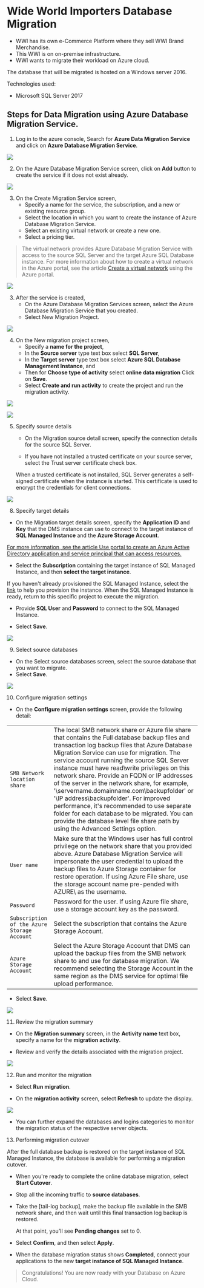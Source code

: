# Wide World Importers Database Migration
* WWI has its own e-Commerce Platform where they sell WWI Brand Merchandise.
* This WWI is on on-premise infrastructure.
* WWI wants to migrate their workload on Azure cloud.

The database that will be migrated is hosted on a Windows server 2016.

Technologies used:
 - Microsoft SQL Server 2017

## Steps for Data Migration using **Azure Database Migration Service.** 
1. Log in to the azure console, Search for **Azure Data Migration Service** and click on **Azure Database Migration Service**.

<p><kbd>
   <img src="../images/WWI-eCommerce/manu-db-12.png">
</kbd></p>

2. On the Azure Database Migration Service screen, click on **Add** button to create the service if it does not exist already.

<p><kbd>
   <img src="../images/WWI-eCommerce/manu-db-13.png">
</kbd></p>

3. On the Create Migration Service screen, 
    * Specify a name for the service, the subscription, and a new or existing resource group.
    * Select the location in which you want to create the instance of Azure Database Migration Service.
    * Select an existing virtual network or create a new one.
    * Select a pricing tier.

> The virtual network provides Azure Database Migration Service with access to the source SQL Server and the target Azure SQL Database instance. For more information about how to create a virtual network in the Azure portal, see the article [Create a virtual network](https://docs.microsoft.com/en-us/azure/virtual-network/quick-create-portal) using the Azure portal.

<p><kbd>
   <img src="../images/WWI-eCommerce/manu-db-14.png">
</kbd></p>

3. After the service is created,
    * On the Azure Database Migration Services screen, select the Azure Database Migration Service that you created.
    * Select New Migration Project.

<p><kbd>
  <img src="../images/WWI-eCommerce/manu-db-15.png">
</kbd></p>

4. On the New migration project screen,
    * Specify a **name for the project**, 
    * In the **Source server** type text box select **SQL Server**,
    * In the **Target server** type text box select **Azure SQL Database Management Instance**, and 
    * Then for **Choose type of activity** select **online data migration** Click on **Save**.
    * Select **Create and run activity** to create the project and run the migration activity.

<p><kbd>
  <img src="../images/WWI-eCommerce/manu-db-16-MI.png">
</kbd></p>

<p><kbd>
  <img src="../images/WWI-eCommerce/manu-db-17-MI.png">
</kbd></p>

5. Specify source details
    * On the Migration source detail screen, specify the connection details for the source SQL Server.

    * If you have not installed a trusted certificate on your source server, select the Trust server certificate check box.

    When a trusted certificate is not installed, SQL Server generates a self-signed certificate when the instance is started. This certificate is used to encrypt the credentials for client connections.

<p><kbd>
  <img src="../images/WWI-eCommerce/manu-db-18-MI.png">
</kbd></p>

8. Specify target details

  * On the Migration target details screen, specify the **Application ID** and **Key** that the DMS instance can use to connect to the target instance of **SQL Managed Instance** and the **Azure Storage Account**.

  [For more information, see the article Use portal to create an Azure Active Directory application and service principal that can access resources.](https://docs.microsoft.com/en-us/azure/active-directory/develop/howto-create-service-principal-portal)

  * Select the **Subscription** containing the target instance of SQL Managed Instance, and then **select the target instance**.

  If you haven't already provisioned the SQL Managed Instance, select the [link](https://docs.microsoft.com/en-us/azure/azure-sql/managed-instance/instance-create-quickstart) to help you provision the instance. When the SQL Managed Instance is ready, return to this specific project to execute the migration.

  * Provide **SQL User** and **Password** to connect to the SQL Managed Instance.

  * Select **Save**.

<p><kbd>
  <img src="../images/WWI-eCommerce/manu-db-19-MI.png">
</kbd></p>

9. Select source databases
  * On the Select source databases screen, select the source database that you want to migrate.
  * Select **Save**.

<p><kbd>
  <img src="../images/WWI-eCommerce/manu-db-20-MI.png">
</kbd></p>

10. Configure migration settings
* On the **Configure migration settings** screen, provide the following detail:

|  |  |
| --- | --- |
| `SMB Network location share` | The local SMB network share or Azure file share that contains the Full database backup files and transaction log backup files that Azure Database Migration Service can use for migration. The service account running the source SQL Server instance must have read\write privileges on this network share. Provide an FQDN or IP addresses of the server in the network share, for example, '\\servername.domainname.com\backupfolder' or '\\IP address\backupfolder'. For improved performance, it's recommended to use separate folder for each database to be migrated. You can provide the database level file share path by using the Advanced Settings option. |
| `User name` | Make sure that the Windows user has full control privilege on the network share that you provided above. Azure Database Migration Service will impersonate the user credential to upload the backup files to Azure Storage container for restore operation. If using Azure File share, use the storage account name pre-pended with AZURE\ as the username. |
| `Password` | Password for the user. If using Azure file share, use a storage account key as the password. |
| `Subscription of the Azure Storage Account` | Select the subscription that contains the Azure Storage Account. |
| `Azure Storage Account` | Select the Azure Storage Account that DMS can upload the backup files from the SMB network share to and use for database migration. We recommend selecting the Storage Account in the same region as the DMS service for optimal file upload performance. |

  * Select **Save**.

<p><kbd>
  <img src="../images/WWI-eCommerce/manu-db-21-MI.png">
</kbd></p>

11. Review the migration summary

  * On the **Migration summary** screen, in the **Activity name** text box, specify a name for the **migration activity**.

  * Review and verify the details associated with the migration project.

<p><kbd>
  <img src="../images/WWI-eCommerce/manu-db-23-MI.png">
</kbd></p>

12. Run and monitor the migration

  * Select **Run migration**.

  * On the **migration activity** screen, select **Refresh** to update the display.

<p><kbd>
  <img src="../images/WWI-eCommerce/manu-db-24-MI.png">
</kbd></p>

* You can further expand the databases and logins categories to monitor the migration status of the respective server objects.

13. Performing migration cutover

After the full database backup is restored on the target instance of SQL Managed Instance, the database is available for performing a migration cutover.

  * When you're ready to complete the online database migration, select **Start Cutover**.

  * Stop all the incoming traffic to **source databases**.

  * Take the [tail-log backup], make the backup file available in the SMB network share, and then wait until this final transaction log backup is restored.

    At that point, you'll see **Pending changes** set to 0.

  * Select **Confirm**, and then select **Apply**.

  * When the database migration status shows **Completed**, connect your applications to the new **target instance of SQL Managed Instance**.


> Congratulations! You are now ready with your Database on Azure Cloud. 

